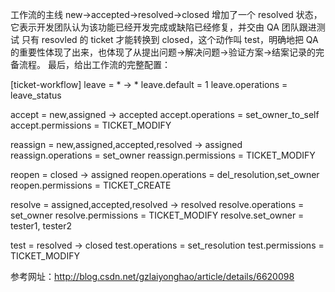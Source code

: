 工作流的主线 new->accepted->resolved->closed
增加了一个 resolved 状态，它表示开发团队认为该功能已经开发完成或缺陷已经修复，并交由 QA 团队跟进测试
只有 resovled 的 ticket 才能转换到 closed，这个动作叫 test，明确地把 QA 的重要性体现了出来，也体现了从提出问题->解决问题->验证方案->结案记录的完备流程。
最后，给出工作流的完整配置：

[ticket-workflow]
leave = * -> *
leave.default = 1
leave.operations = leave_status

accept = new,assigned -> accepted
accept.operations = set_owner_to_self
accept.permissions = TICKET_MODIFY

reassign = new,assigned,accepted,resolved -> assigned
reassign.operations = set_owner
reassign.permissions = TICKET_MODIFY

reopen = closed -> assigned
reopen.operations = del_resolution,set_owner
reopen.permissions = TICKET_CREATE

resolve = assigned,accepted,resolved -> resolved
resolve.operations = set_owner
resolve.permissions = TICKET_MODIFY
resolve.set_owner = tester1, tester2

test = resolved -> closed
test.operations = set_resolution
test.permissions = TICKET_MODIFY

参考网址：http://blog.csdn.net/gzlaiyonghao/article/details/6620098


